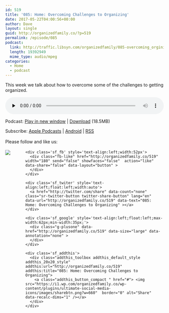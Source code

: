 ```yaml
---
id: 519
title: '085: Home: Overcoming Challenges to Organizing'
date: 2017-05-22T04:00:56+00:00
author: Dave
layout: single
guid: http://organizedfamily.co/?p=519
permalink: /episode/085
podcast:
  link: http://traffic.libsyn.com/organizedfamily/085-overcoming_orginization_challenges.mp3
  length: 19392949
  mime_type: audio/mpeg
categories:
  - Home
  - podcast
---
```

This week we talk about how to overcome some of the challenges to getting organized.

<div class="powerpress_player" id="powerpress_player_5406">
  <audio class="wp-audio-shortcode" id="audio-519-86" preload="none" style="width: 100%;" controls="controls"><source type="audio/mpeg" src="http://traffic.libsyn.com/organizedfamily/085-overcoming_orginization_challenges.mp3?_=86" /><a href="http://traffic.libsyn.com/organizedfamily/085-overcoming_orginization_challenges.mp3">http://traffic.libsyn.com/organizedfamily/085-overcoming_orginization_challenges.mp3</a></audio>
</div>

<p class="powerpress_links powerpress_links_mp3">
  Podcast: <a href="http://traffic.libsyn.com/organizedfamily/085-overcoming_orginization_challenges.mp3" class="powerpress_link_pinw" target="_blank" title="Play in new window" onclick="return powerpress_pinw('http://organizedfamily.co/?powerpress_pinw=519-podcast');" rel="nofollow">Play in new window</a> | <a href="http://traffic.libsyn.com/organizedfamily/085-overcoming_orginization_challenges.mp3" class="powerpress_link_d" title="Download" rel="nofollow" download="085-overcoming_orginization_challenges.mp3">Download</a> (18.5MB)
</p>

<p class="powerpress_links powerpress_subscribe_links">
  Subscribe: <a href="https://itunes.apple.com/us/podcast/organized-family/id1047979605?mt=2&ls=1#episodeGuid=http%3A%2F%2Forganizedfamily.co%2F%3Fp%3D519" class="powerpress_link_subscribe powerpress_link_subscribe_itunes" title="Subscribe on Apple Podcasts" rel="nofollow">Apple Podcasts</a> | <a href="http://subscribeonandroid.com/organizedfamily.co/feed/podcast" class="powerpress_link_subscribe powerpress_link_subscribe_android" title="Subscribe on Android" rel="nofollow">Android</a> | <a href="http://organizedfamily.co/feed/podcast" class="powerpress_link_subscribe powerpress_link_subscribe_rss" title="Subscribe via RSS" rel="nofollow">RSS</a>
</p>

<div class='sfsi_Sicons' style='width: 100%; display: inline-block; vertical-align: middle; text-align:left'>
  <div style='margin:0px 8px 0px 0px; line-height: 24px'>
    <span>Please follow and like us:</span>
  </div>
  
  <div class='sfsi_socialwpr'>
    <div class='sf_subscrbe' style='text-align:left;float:left;width:64px'>
      <a href="http://www.specificfeeds.com/widget/emailsubscribe/MTc5ODgx/OA==/" target="_blank"><img src="https://i2.wp.com/organizedfamily.co/wp-content/plugins/ultimate-social-media-icons/images/follow_subscribe.png?w=660" data-recalc-dims="1" /></a>
    </div>
    
    <div class='sf_fb' style='text-align:left;width:52px'>
      <div class="fb-like" href="http://organizedfamily.co/519" width="180" send="false" showfaces="false"  action="like" data-share="false" data-layout="button" >
      </div>
    </div>
    
    <div class='sf_twiter' style='text-align:left;float:left;width:auto'>
      <a href="http://twitter.com/share" data-count="none" class="sr-twitter-button twitter-share-button" lang="en" data-url="http://organizedfamily.co/519" data-text="085: Home: Overcoming Challenges to Organizing" ></a>
    </div>
    
    <div class='sf_google' style='text-align:left;float:left;max-width:62px;min-width:35px;'>
      <div class="g-plusone" data-href="http://organizedfamily.co/519" data-size="large" data-annotation="none" >
      </div>
    </div>
    
    <div class='sf_addthis'>
      <div class="addthis_toolbox addthis_default_style addthis_20x20_style" addthis:url="http://organizedfamily.co/519" addthis:title="085: Home: Overcoming Challenges to Organizing">
        <a class="addthis_button_compact " href="#"> <img src="https://i1.wp.com/organizedfamily.co/wp-content/plugins/ultimate-social-media-icons/images/sharebtn.png?w=660"  border="0" alt="Share" data-recalc-dims="1" /></a>
      </div>
    </div>
  </div>
</div>
